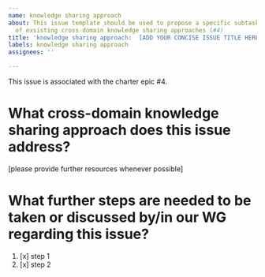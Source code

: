 ```yaml
---
name: knowledge sharing approach
about: This issue template should be used to propose a specific subtask for the assessment
  of exsisting cross-domain knowledge sharing approaches (#4)
title: 'knowledge sharing approach:  [ADD YOUR CONCISE ISSUE TITLE HERE]'
labels: knowledge sharing approach
assignees: ''

---
```


This issue is associated with the charter epic #4.

# What cross-domain knowledge sharing approach does this issue address?
[please provide further resources whenever possible]

# What further steps are needed to be taken or discussed by/in our WG regarding this issue?

1. [x] step 1
2. [x] step 2
